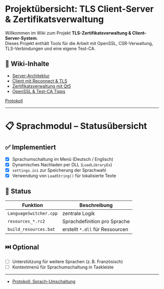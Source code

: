 # Projektübersicht: TLS Client-Server & Zertifikatsverwaltung

Willkommen im Wiki zum Projekt **TLS-Zertifikatsverwaltung & Client-Server-System**.  
Dieses Projekt enthält Tools für die Arbeit mit OpenSSL, CSR-Verwaltung, TLS-Verbindungen und eine eigene Test-CA.

## 📄 Wiki-Inhalte

- [Server-Architektur](server-architektur.md)
- [Client mit Reconnect & TLS](client-reconnect.md)
- [Zertifikatsverwaltung mit Qt5](certmanager-ui.md)
- [OpenSSL & Test-CA Tipps](openssl-ca-tipps.md)


[Protokoll](https://github.com/paule32/TerminalServer/wiki/TLS_Zertifikats_Session_Doku.md)

---

# 📋 Sprachmodul – Statusübersicht

## ✅ Implementiert

- [x] Sprachumschaltung im Menü (Deutsch / Englisch)
- [x] Dynamisches Nachladen per DLL (`LoadLibraryEx`)
- [x] `settings.ini` zur Speicherung der Sprachwahl
- [x] Verwendung von `LoadString()` für lokalisierte Texte

## 🔄 Status

| Funktion                 | Beschreibung                     |
|--------------------------|----------------------------------|
| `LanguageSwitcher.cpp`   | zentrale Logik                   |
| `resources_*.rc2`        | Sprachdefinition pro Sprache     |
| `build_resources.bat`    | erstellt `*.dll` für Ressourcen  |

## ⏭️ Optional

- [ ] Unterstützung für weitere Sprachen (z. B. Französisch)
- [ ] Kontextmenü für Sprachumschaltung in Taskleiste

---

- [Protokoll: Sprach-Umschaltung](https://github.com/paule32/TerminalServer/wiki/SprachVerwaltung.md)

